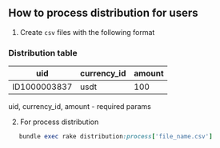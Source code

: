 ## How to process distribution for users

1. Create `csv` files with the following format

### Distribution table

  |      uid      | currency_id | amount |
  |---------------|-------------|--------|
  | ID1000003837  | usdt        |  100   |

  uid, currency_id, amount - required params

2. For process distribution
   
```ruby
   bundle exec rake distribution:process['file_name.csv']
```
